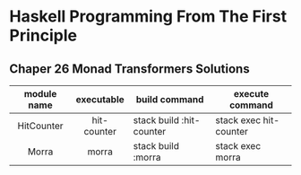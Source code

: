 # Haskell Programming From The First Principle

## Chaper 26 Monad Transformers Solutions

| module name | executable | build command            | execute command        |
|:-----------:|:----------:|--------------------------|------------------------|
| HitCounter  | hit-counter| stack build :hit-counter | stack exec hit-counter |
| Morra       | morra      | stack build :morra       | stack exec morra       |